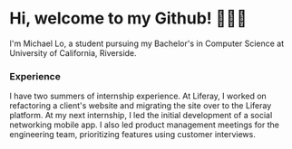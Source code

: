 # Hi, welcome to my Github! 👨🏻‍💻
I'm Michael Lo, a student pursuing my Bachelor's in Computer Science at University of California, Riverside.

### Experience
I have two summers of internship experience. At Liferay, I worked on refactoring a client's website and migrating the site over to the Liferay platform. At my next internship, I led the initial development of a social networking mobile app. I also led product management meetings for the engineering team, prioritizing features using customer interviews.
